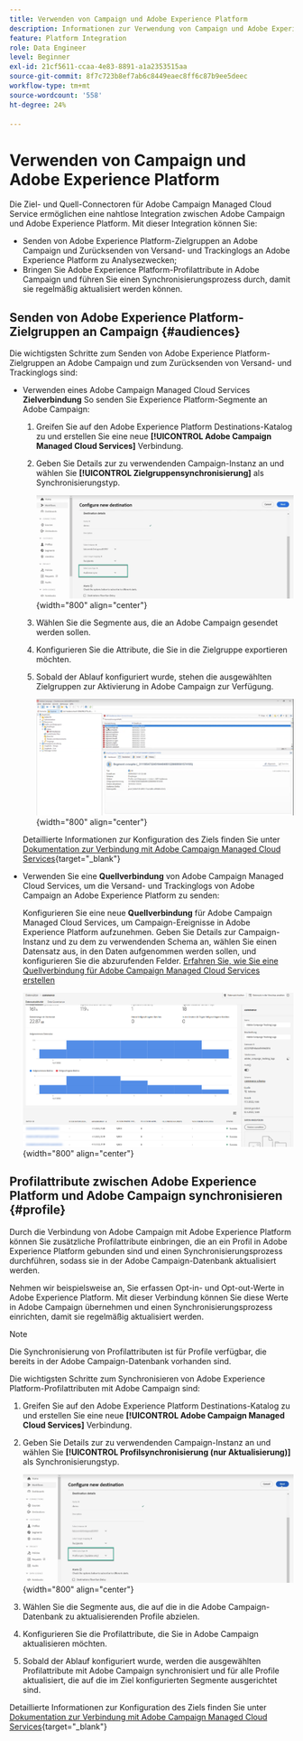 ```yaml
---
title: Verwenden von Campaign und Adobe Experience Platform
description: Informationen zur Verwendung von Campaign und Adobe Experience Platform
feature: Platform Integration
role: Data Engineer
level: Beginner
exl-id: 21cf5611-ccaa-4e83-8891-a1a2353515aa
source-git-commit: 8f7c723b8ef7ab6c8449eaec8ff6c87b9ee5deec
workflow-type: tm+mt
source-wordcount: '558'
ht-degree: 24%

---
```


# Verwenden von Campaign und Adobe Experience Platform

Die Ziel- und Quell-Connectoren für Adobe Campaign Managed Cloud Service ermöglichen eine nahtlose Integration zwischen Adobe Campaign und Adobe Experience Platform. Mit dieser Integration können Sie:

* Senden von Adobe Experience Platform-Zielgruppen an Adobe Campaign und Zurücksenden von Versand- und Trackinglogs an Adobe Experience Platform zu Analysezwecken;
* Bringen Sie Adobe Experience Platform-Profilattribute in Adobe Campaign und führen Sie einen Synchronisierungsprozess durch, damit sie regelmäßig aktualisiert werden können.

## Senden von Adobe Experience Platform-Zielgruppen an Campaign {#audiences}

Die wichtigsten Schritte zum Senden von Adobe Experience Platform-Zielgruppen an Adobe Campaign und zum Zurücksenden von Versand- und Trackinglogs sind:

* Verwenden eines Adobe Campaign Managed Cloud Services **Zielverbindung** So senden Sie Experience Platform-Segmente an Adobe Campaign:

   1. Greifen Sie auf den Adobe Experience Platform Destinations-Katalog zu und erstellen Sie eine neue **[!UICONTROL Adobe Campaign Managed Cloud Services]** Verbindung.
   1. Geben Sie Details zur zu verwendenden Campaign-Instanz an und wählen Sie **[!UICONTROL Zielgruppensynchronisierung]** als Synchronisierungstyp.

      ![](assets/aep-audience-sync.png){width="800" align="center"}

   1. Wählen Sie die Segmente aus, die an Adobe Campaign gesendet werden sollen.
   1. Konfigurieren Sie die Attribute, die Sie in die Zielgruppe exportieren möchten.
   1. Sobald der Ablauf konfiguriert wurde, stehen die ausgewählten Zielgruppen zur Aktivierung in Adobe Campaign zur Verfügung.

      ![](assets/aep-destination.png){width="800" align="center"}

  Detaillierte Informationen zur Konfiguration des Ziels finden Sie unter [Dokumentation zur Verbindung mit Adobe Campaign Managed Cloud Services](https://www.adobe.com/go/destinations-adobe-campaign-managed-cloud-services-en){target="_blank"}

* Verwenden Sie eine **Quellverbindung** von Adobe Campaign Managed Cloud Services, um die Versand- und Trackinglogs von Adobe Campaign an Adobe Experience Platform zu senden:

  Konfigurieren Sie eine neue **Quellverbindung** für Adobe Campaign Managed Cloud Services, um Campaign-Ereignisse in Adobe Experience Platform aufzunehmen. Geben Sie Details zur Campaign-Instanz und zu dem zu verwendenden Schema an, wählen Sie einen Datensatz aus, in den Daten aufgenommen werden sollen, und konfigurieren Sie die abzurufenden Felder. [Erfahren Sie, wie Sie eine Quellverbindung für Adobe Campaign Managed Cloud Services erstellen](https://www.adobe.com/go/sources-campaign-ui-en)

  ![](assets/aep-logs.png){width="800" align="center"}

## Profilattribute zwischen Adobe Experience Platform und Adobe Campaign synchronisieren {#profile}

Durch die Verbindung von Adobe Campaign mit Adobe Experience Platform können Sie zusätzliche Profilattribute einbringen, die an ein Profil in Adobe Experience Platform gebunden sind und einen Synchronisierungsprozess durchführen, sodass sie in der Adobe Campaign-Datenbank aktualisiert werden.

Nehmen wir beispielsweise an, Sie erfassen Opt-in- und Opt-out-Werte in Adobe Experience Platform. Mit dieser Verbindung können Sie diese Werte in Adobe Campaign übernehmen und einen Synchronisierungsprozess einrichten, damit sie regelmäßig aktualisiert werden.

>[!NOTE]
>
>Die Synchronisierung von Profilattributen ist für Profile verfügbar, die bereits in der Adobe Campaign-Datenbank vorhanden sind.

Die wichtigsten Schritte zum Synchronisieren von Adobe Experience Platform-Profilattributen mit Adobe Campaign sind:

1. Greifen Sie auf den Adobe Experience Platform Destinations-Katalog zu und erstellen Sie eine neue **[!UICONTROL Adobe Campaign Managed Cloud Services]** Verbindung.
1. Geben Sie Details zur zu verwendenden Campaign-Instanz an und wählen Sie **[!UICONTROL Profilsynchronisierung (nur Aktualisierung)]** als Synchronisierungstyp.

   ![](assets/aep-profile-sync.png){width="800" align="center"}

1. Wählen Sie die Segmente aus, die auf die in die Adobe Campaign-Datenbank zu aktualisierenden Profile abzielen.
1. Konfigurieren Sie die Profilattribute, die Sie in Adobe Campaign aktualisieren möchten.
1. Sobald der Ablauf konfiguriert wurde, werden die ausgewählten Profilattribute mit Adobe Campaign synchronisiert und für alle Profile aktualisiert, die auf die im Ziel konfigurierten Segmente ausgerichtet sind.

Detaillierte Informationen zur Konfiguration des Ziels finden Sie unter [Dokumentation zur Verbindung mit Adobe Campaign Managed Cloud Services](https://www.adobe.com/go/destinations-adobe-campaign-managed-cloud-services-en){target="_blank"}
